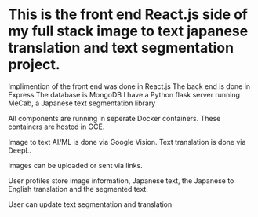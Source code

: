 # This is the front end React.js side of my full stack image to text japanese translation and text segmentation project.

Implimention of the front end was done in React.js
The back end is done in Express
The database is MongoDB
I have a Python flask server running MeCab, a Japanese text segmentation library

All components are running in seperate Docker containers. These containers are hosted in GCE.

Image to text AI/ML is done via Google Vision.
Text translation is done via DeepL.

Images can be uploaded or sent via links.

User profiles store image information, Japanese text, the Japanese to English translation and the segmented text.

User can update text segmentation and translation